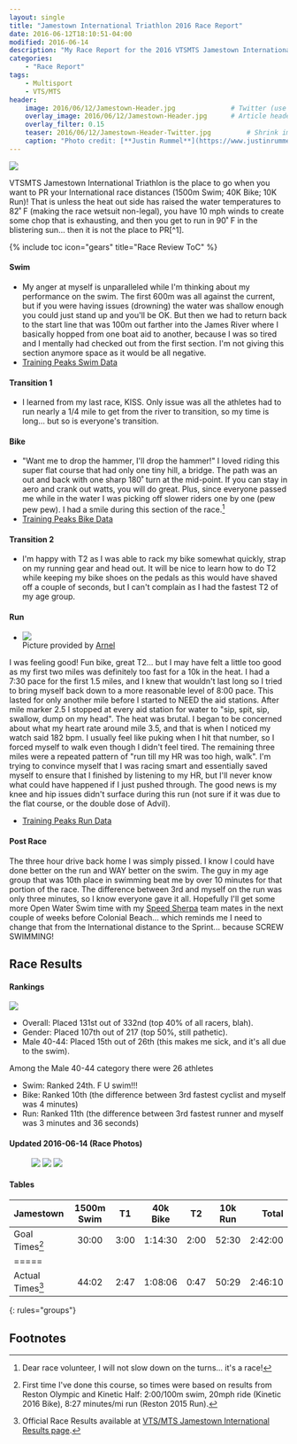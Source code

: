 ```yaml
---
layout: single
title: "Jamestown International Triathlon 2016 Race Report"
date: 2016-06-12T18:10:51-04:00
modified: 2016-06-14
description: "My Race Report for the 2016 VTSMTS Jamestown International Triathlon." 	# For Twitter, not the Title
categories:
    - "Race Report"
tags:
    - Multisport
    - VTS/MTS
header:
    image: 2016/06/12/Jamestown-Header.jpg				# Twitter (use 'teaser')
    overlay_image: 2016/06/12/Jamestown-Header.jpg		# Article header at 2048x768
    overlay_filter: 0.15
    teaser: 2016/06/12/Jamestown-Header-Twitter.jpg 		# Shrink image to 575 width
    caption: "Photo credit: [**Justin Rummel**](https://www.justinrummel.com)"
---
```


<p class="align-right"><a href="{{ site.url }}/images/2016/06/12/Jamestown-3.jpg"><img src="{{ site.url }}/images/2016/06/12/Jamestown-3sm.jpg" /></a></p>VTSMTS Jamestown International Triathlon is the place to go when you want to PR your International race distances (1500m Swim; 40K Bike; 10K Run)!  That is unless the heat out side has raised the water temperatures to 82˚ F (making the race wetsuit non-legal), you have 10 mph winds to create some chop that is exhausting, and then you get to run in 90˚ F in the blistering sun... then it is not the place to PR[^1].

{% include toc icon="gears" title="Race Review ToC" %}

#### Swim

- My anger at myself is unparalleled while I'm thinking about my performance on the swim.  The first 600m was all against the current, but if you were having issues (drowning) the water was shallow enough you could just stand up and you'll be OK.  But then we  had to return back to the start line that was 100m out farther into the James River where I basically hopped from one boat aid to another, because I was so tired and I mentally had checked out from the first section.  I'm not giving this section anymore space as it would be all negative.
- [Training Peaks Swim Data](http://tpks.ws/kUQY5)

#### Transition 1

- I learned from my last race, KISS.  Only issue was all the athletes had to run nearly a 1/4 mile to get from the river to transition, so my time is long... but so is everyone's transition.

#### Bike

- "Want me to drop the hammer, I'll drop the hammer!"  I loved riding this super flat course that had only one tiny hill, a bridge.  The path was an out and back with one sharp 180˚ turn at the mid-point.  If you can stay in aero and crank out watts, you will do great.  Plus, since everyone passed me while in the water I was picking off slower riders one by one (pew pew pew).  I had a smile during this section of the race.[^2]
- [Training Peaks Bike Data](http://tpks.ws/eAvwD)

#### Transition 2

- I'm happy with T2 as I was able to rack my bike somewhat quickly, strap on my running gear and head out.  It will be nice to learn how to do T2 while keeping my bike shoes on the pedals as this would have shaved off a couple of seconds, but I can't complain as I had the fastest T2 of my age group.

#### Run

- <p class="align-right"><a href="{{ site.url }}/images/2016/06/12/Jamestown-2.jpg"><img src="{{ site.url }}/images/2016/06/12/Jamestown-2sm.jpg" /></a><br />Picture provided by <a href="https://www.instagram.com/tri4success/">Arnel</a></p>
I was feeling good!  Fun bike, great T2... but I may have felt a little too good as my first two miles was definitely too fast for a 10k in the heat.  I had a 7:30 pace for the first 1.5 miles, and I knew that wouldn't last long so I tried to bring myself back down to a more reasonable level of 8:00 pace.  This lasted for only another mile before I started to NEED the aid stations.  After mile marker 2.5 I stopped at every aid station for water to "sip, spit, sip, swallow, dump on my head".  The heat was brutal.  I began to be concerned about what my heart rate around mile 3.5, and that is when I noticed my watch said 182 bpm.  I usually feel like puking when I hit that number, so I forced myself to walk even though I didn't feel tired.  The remaining three miles were a repeated pattern of "run till my HR was too high, walk".  I'm trying to convince myself that I was racing smart and essentially saved myself to ensure that I finished by listening to my HR, but I'll never know what could have happened if I just pushed through.  The good news is my knee and hip issues didn't surface during this run (not sure if it was due to the flat course, or the double dose of Advil).
- [Training Peaks Run Data](http://tpks.ws/b56LS)

#### Post Race

The three hour drive back home I was simply pissed.  I know I could have done better on the run and WAY better on the swim.  The guy in my age group that was 10th place in swimming beat me by over 10 minutes for that portion of the race.  The difference between 3rd and myself on the run was only three minutes, so I know everyone gave it all.  Hopefully I'll get some more Open Water Swim time with my [Speed Sherpa](http://www.speedsherpa.com/) team mates in the next couple of weeks before Colonial Beach... which reminds me I need to change that from the International distance to the Sprint... because SCREW SWIMMING!

Race Results
---

#### Rankings

<p class="align-right"><a href="{{ site.url }}/images/2016/06/12/Jamestown-1.jpg"><img src="{{ site.url }}/images/2016/06/12/Jamestown-1sm.jpg" /></a></p>

- Overall: Placed 131st out of 332nd (top 40% of all racers, blah).
- Gender: Placed 107th out of 217 (top 50%, still pathetic).
- Male 40-44: Placed 15th out of 26th (this makes me sick, and it's all due to the swim).

Among the Male 40-44 category there were 26 athletes

- Swim: Ranked 24th.  F U swim!!!
- Bike: Ranked 10th (the difference between 3rd fastest cyclist and myself was 4 minutes)
- Run: Ranked 11th (the difference between 3rd fastest runner and myself was 3 minutes and 36 seconds)


#### Updated 2016-06-14 (Race Photos)

<figure class="third">
<a href="{{ site.url }}/images/2016/06/12/Jamestown-PRO-3.jpg"><img src="{{ site.url }}/images/2016/06/12/Jamestown-PRO-sm-3.jpg" /></a>
<a href="{{ site.url }}/images/2016/06/12/Jamestown-PRO-1.jpg"><img src="{{ site.url }}/images/2016/06/12/Jamestown-PRO-sm-1.jpg" /></a>
<a href="{{ site.url }}/images/2016/06/12/Jamestown-PRO-2.jpg"><img src="{{ site.url }}/images/2016/06/12/Jamestown-PRO-sm-2.jpg" /></a>
</figure>

#### Tables

| Jamestown          | 1500m Swim  | T1   | 40k Bike  | T2   | 10k Run  | Total   |
|:-------------------|:-----------:|:----:|:---------:|:----:|:--------:|--------:|
| Goal Times[^3]     | 30:00       | 3:00 | 1:14:30   | 2:00 | 52:30    | 2:42:00 |
|=====
| Actual Times[^4]   | 44:02       | 2:47 | 1:08:06   | 0:47 | 50:29    | 2:46:10 |
{: rules="groups"}


Footnotes
---

[^1]: I actually PR'd by one minute compared to my <a href="{{ site.url }}/reston-triathlon-olympic-2015-race-report/">2015 Reston, VA (hilly) performance</a> vs. the flat course.  I'll take that to help me sleep tonight.
[^2]: Dear race volunteer, I will not slow down on the turns... it's a race!
[^3]: First time I've done this course, so times were based on results from Reston Olympic and Kinetic Half: 2:00/100m swim, 20mph ride (Kinetic 2016 Bike), 8:27 minutes/mi run (Reston 2015 Run).
[^4]: Official Race Results available at [VTS/MTS Jamestown International Results page][jamestown_results].

[jamestown_results]: http://www.vtsmts.com/2016-results/jamestowninternationaloverall/
